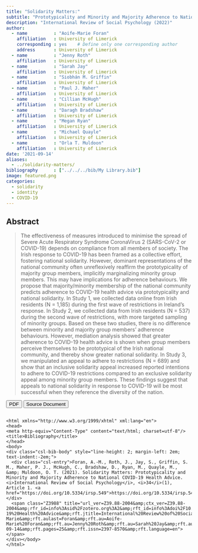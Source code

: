 ```yaml
---
title: "Solidarity Matters:"
subtitle: "Prototypicality and Minority and Majority Adherence to National COVID-19 Health Advice"
description: "International Review of Social Psychology (2022)"
author: 
  - name          : "Aoife-Marie Foran"
    affiliation   : University of Limerick
    corresponding : yes    # Define only one corresponding author
    address       : University of Limerick
  - name          : "Jenny Roth"
    affiliation   : University of Limerick
  - name          : "Sarah Jay"
    affiliation   : University of Limerick
  - name          : "Siobhán M. Griffin"
    affiliation   : University of Limerick
  - name          : "Paul J. Maher"
    affiliation   : University of Limerick
  - name          : "Cillian McHugh"
    affiliation   : University of Limerick
  - name          : "Daragh Bradshaw"
    affiliation   : University of Limerick
  - name          : "Megan Ryan"
    affiliation   : University of Limerick
  - name          : "Michael Quayle"
    affiliation   : University of Limerick
  - name          : "Orla T. Muldoon"
    affiliation   : University of Limerick
date: '2021-09-14'
aliases:   
  - ../solidarity-matters/
bibliography      : ["../../../bib/My Library.bib"]
image: featured.png
categories: 
  - solidarity
  - identity
  - COVID-19
---
```


## Abstract

>The effectiveness of measures introduced to minimise the spread of Severe Acute Respiratory Syndrome CoronaVirus 2 (SARS-CoV-2 or COVID-19) depends on compliance from all members of society. The Irish response to COVID-19 has been framed as a collective effort, fostering national solidarity. However, dominant representations of the national community often unreflexively reaffirm the prototypicality of majority group members, implicitly marginalizing minority group members. This may have implications for adherence behaviours. We propose that majority/minority membership of the national community predicts adherence to COVID-19 health advice via prototypicality and national solidarity. In Study 1, we collected data online from Irish residents (N = 1,185) during the first wave of restrictions in Ireland’s response. In Study 2, we collected data from Irish residents (N = 537) during the second wave of restrictions, with more targeted sampling of minority groups. Based on these two studies, there is no difference between minority and majority group members’ adherence behaviours. However, mediation analysis showed that greater adherence to COVID-19 health advice is shown when group members perceive themselves to be prototypical of the Irish national community, and thereby show greater national solidarity. In Study 3, we manipulated an appeal to adhere to restrictions (N = 689) and show that an inclusive solidarity appeal increased reported intentions to adhere to COVID-19 restrictions compared to an exclusive solidarity appeal among minority group members. These findings suggest that appeals to national solidarity in response to COVID-19 will be most successful when they reference the diversity of the nation.





<button type="button" class="btn btn-primary btn-sm" onclick="window.open('https://raw.githubusercontent.com/cillianmiltown/website_quarto/main/publications/pubs/solidarity-matters/solidarity-matters.pdf');" data-inline="true" >PDF</button>
<button type="button" class="btn btn-primary btn-sm" onclick="window.open('https://rips-irsp.com/articles/10.5334/irsp.549')" >Source Document</button>


```{=html}

<html xmlns="http://www.w3.org/1999/xhtml" xml:lang="en">
<head>
<meta http-equiv="Content-Type" content="text/html; charset=utf-8"/>
<title>Bibliography</title>
</head>
<body>
<div class="csl-bib-body" style="line-height: 2; margin-left: 2em; text-indent:-2em;">
  <div class="csl-entry">Foran, A.-M., Roth, J., Jay, S., Griffin, S. M., Maher, P. J., McHugh, C., Bradshaw, D., Ryan, M., Quayle, M., &amp; Muldoon, O. T. (2021). Solidarity Matters: Prototypicality and Minority and Majority Adherence to National COVID-19 Health Advice. <i>International Review of Social Psychology</i>, <i>34</i>(1), Article 1. <a href="https://doi.org/10.5334/irsp.549">https://doi.org/10.5334/irsp.549</a></div>
  <span class="Z3988" title="url_ver=Z39.88-2004&amp;ctx_ver=Z39.88-2004&amp;rfr_id=info%3Asid%2Fzotero.org%3A2&amp;rft_id=info%3Adoi%2F10.5334%2Firsp.549&amp;rft_val_fmt=info%3Aofi%2Ffmt%3Akev%3Amtx%3Ajournal&amp;rft.genre=article&amp;rft.atitle=Solidarity%20Matters%3A%20Prototypicality%20and%20Minority%20and%20Majority%20Adherence%20to%20National%20COVID-19%20Health%20Advice&amp;rft.jtitle=International%20Review%20of%20Social%20Psychology&amp;rft.volume=34&amp;rft.issue=1&amp;rft.aufirst=Aoife-Marie&amp;rft.aulast=Foran&amp;rft.au=Aoife-Marie%20Foran&amp;rft.au=Jenny%20Roth&amp;rft.au=Sarah%20Jay&amp;rft.au=Siobhan%20M.%20Griffin&amp;rft.au=Paul%20J.%20Maher&amp;rft.au=Cillian%20McHugh&amp;rft.au=Daragh%20Bradshaw&amp;rft.au=Megan%20Ryan&amp;rft.au=Michael%20Quayle&amp;rft.au=Orla%20T.%20Muldoon&amp;rft.date=2021-09-14&amp;rft.pages=25&amp;rft.issn=2397-8570&amp;rft.language=en"></span>
</div></body>
</html>

```

